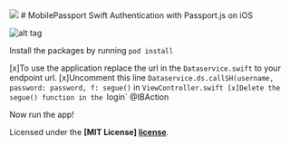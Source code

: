 <img src="https://pbs.twimg.com/profile_images/599259952574693376/DMrPoJtc.png">
# MobilePassport Swift
Authentication with Passport.js on iOS 


![alt tag](http://i.giphy.com/26ufktU8fHVRvKQLK.gif)


Install the packages by running
`pod install`

[x]To use the application replace the url in the `Dataservice.swift` to your endpoint url.
[x]Uncomment this line `Dataservice.ds.callSH(username, password: password, f: segue()` in `ViewController.swift
[x]Delete the segue() function in the `login` @IBAction

Now run the app!

Licensed under the **[MIT License] [license]**.

[license]: https://github.com/cosmo1234/MobilePassport-Express-Swift/blob/master/License.md
